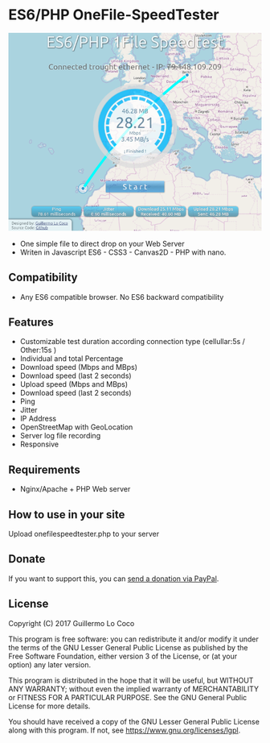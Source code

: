 # ES6/PHP OneFile-SpeedTester
![ES6/PHP OneFile-SpeedTester](/screenshot.png?raw=true)

- One simple file to direct drop on your Web Server
- Writen in Javascript ES6 - CSS3 - Canvas2D - PHP with nano.

## Compatibility
- Any ES6 compatible browser. No ES6 backward compatibility

## Features
* Customizable test duration according connection type (cellullar:5s / Other:15s )
* Individual and total Percentage 
* Download speed (Mbps and MBps)
* Download speed (last 2 seconds)
* Upload speed (Mbps and MBps)
* Download speed (last 2 seconds)
* Ping
* Jitter
* IP Address
* OpenStreetMap with GeoLocation 
* Server log file recording
* Responsive

## Requirements
* Nginx/Apache + PHP Web server

## How to use in your site
Upload onefilespeedtester.php to your server

## Donate
If you want to support this, you can [send a donation via PayPal](https://www.paypal.me/glococo).

## License
Copyright (C) 2017 Guillermo Lo Coco

This program is free software: you can redistribute it and/or modify
it under the terms of the GNU Lesser General Public License as published by
the Free Software Foundation, either version 3 of the License, or
(at your option) any later version.

This program is distributed in the hope that it will be useful,
but WITHOUT ANY WARRANTY; without even the implied warranty of
MERCHANTABILITY or FITNESS FOR A PARTICULAR PURPOSE.  See the
GNU General Public License for more details.

You should have received a copy of the GNU Lesser General Public License
along with this program.  If not, see <https://www.gnu.org/licenses/lgpl>.
